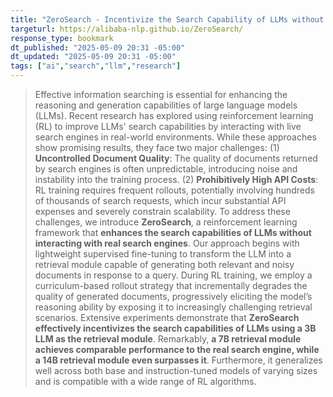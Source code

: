 ```yaml
---
title: "ZeroSearch - Incentivize the Search Capability of LLMs without Searching"
targeturl: https://alibaba-nlp.github.io/ZeroSearch/
response_type: bookmark
dt_published: "2025-05-09 20:31 -05:00"
dt_updated: "2025-05-09 20:31 -05:00"
tags: ["ai","search","llm","research"]
---
```


> Effective information searching is essential for enhancing the reasoning and generation capabilities of large language models (LLMs). Recent research has explored using reinforcement learning (RL) to improve LLMs' search capabilities by interacting with live search engines in real-world environments. While these approaches show promising results, they face two major challenges: (1) **Uncontrolled Document Quality**: The quality of documents returned by search engines is often unpredictable, introducing noise and instability into the training process. (2) **Prohibitively High API Costs**: RL training requires frequent rollouts, potentially involving hundreds of thousands of search requests, which incur substantial API expenses and severely constrain scalability. To address these challenges, we introduce **ZeroSearch**, a reinforcement learning framework that **enhances the search capabilities of LLMs without interacting with real search engines**. Our approach begins with lightweight supervised fine-tuning to transform the LLM into a retrieval module capable of generating both relevant and noisy documents in response to a query. During RL training, we employ a curriculum-based rollout strategy that incrementally degrades the quality of generated documents, progressively eliciting the model’s reasoning ability by exposing it to increasingly challenging retrieval scenarios. Extensive experiments demonstrate that **ZeroSearch effectively incentivizes the search capabilities of LLMs using a 3B LLM as the retrieval module**. Remarkably, **a 7B retrieval module achieves comparable performance to the real search engine, while a 14B retrieval module even surpasses it**. Furthermore, it generalizes well across both base and instruction-tuned models of varying sizes and is compatible with a wide range of RL algorithms.